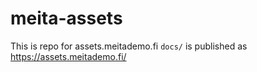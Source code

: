 # meita-assets

This is repo for assets.meitademo.fi
`docs/` is published as <https://assets.meitademo.fi/>